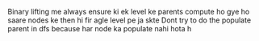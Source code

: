 Binary lifting me always ensure ki ek level ke parents compute ho gye ho saare nodes ke 
then hi fir agle level pe ja skte
Dont try to do the populate parent in dfs because har node ka populate nahi hota h
